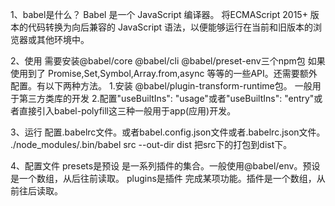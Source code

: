 1、babel是什么？
  Babel 是一个 JavaScript 编译器。
  将ECMAScript 2015+ 版本的代码转换为向后兼容的 JavaScript 语法，以便能够运行在当前和旧版本的浏览器或其他环境中。

2、使用
  需要安装@babel/core @babel/cli @babel/preset-env三个npm包
  如果使用到了 Promise,Set,Symbol,Array.from,async 等等的一些API。还需要额外配置。有以下两种方法。
  1.安装 @babel/plugin-transform-runtime包。 一般用于第三方类库的开发
  2.配置"useBuiltIns": "usage"或者"useBuiltIns": "entry"或者直接引入babel-polyfill这三种一般用于app(应用)开发。

3、运行
  配置.babelrc文件。或者babel.config.json文件或者.babelrc.json文件。
  ./node_modules/.bin/babel src --out-dir dist 把src下的打包到dist下。

4、配置文件
  presets是预设 是一系列插件的集合。一般使用@babel/env。预设是一个数组，从后往前读取。
  plugins是插件 完成某项功能。插件是一个数组，从前往后读取。
